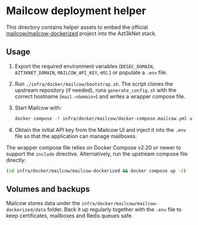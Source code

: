 # Mailcow deployment helper

This directory contains helper assets to embed the official
[mailcow/mailcow-dockerized](https://github.com/mailcow/mailcow-dockerized)
project into the Azt3kNet stack.

## Usage

1. Export the required environment variables (`DESEC_DOMAIN`, `AZT3KNET_DOMAIN`,
   `MAILCOW_API_KEY`, etc.) or populate a `.env` file.
2. Run `./infra/docker/mailcow/bootstrap.sh`. The script clones the upstream
   repository (if needed), runs `generate_config.sh` with the correct hostname
   (`mail.<domain>`) and writes a wrapper compose file.
3. Start Mailcow with:

   ```bash
   docker compose -f infra/docker/mailcow/docker-compose.mailcow.yml up -d
   ```

4. Obtain the initial API key from the Mailcow UI and inject it into the `.env`
   file so that the application can manage mailboxes.

The wrapper compose file relies on Docker Compose v2.20 or newer to support the
`include` directive. Alternatively, run the upstream compose file directly:

```bash
(cd infra/docker/mailcow/mailcow-dockerized && docker compose up -d)
```

## Volumes and backups

Mailcow stores data under the `infra/docker/mailcow/mailcow-dockerized/data`
folder. Back it up regularly together with the `.env` file to keep certificates,
mailboxes and Redis queues safe.

